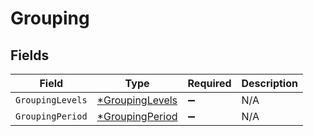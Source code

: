 # Grouping


## Fields

| Field                                                    | Type                                                     | Required                                                 | Description                                              |
| -------------------------------------------------------- | -------------------------------------------------------- | -------------------------------------------------------- | -------------------------------------------------------- |
| `GroupingLevels`                                         | [*GroupingLevels](../../models/shared/groupinglevels.md) | :heavy_minus_sign:                                       | N/A                                                      |
| `GroupingPeriod`                                         | [*GroupingPeriod](../../models/shared/groupingperiod.md) | :heavy_minus_sign:                                       | N/A                                                      |